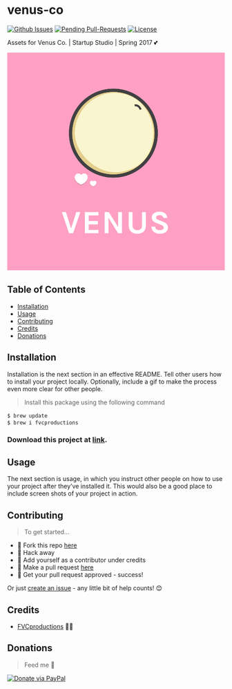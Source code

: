 # venus-co

[![Github Issues](http://githubbadges.herokuapp.com/fvcproductions/venus-co/issues.svg?style=flat-square)](https://github.com/fvcproductions/venus-co/issues) [![Pending Pull-Requests](http://githubbadges.herokuapp.com/fvcproductions/venus-co/pulls.svg?style=flat-square)](https://github.com/fvcproductions/venus-co/pulls) [![License](http://img.shields.io/:license-mit-blue.svg?style=flat-square)](http://badges.mit-license.org)

Assets for Venus Co. | Startup Studio | Spring 2017 💕

![VENUS](img/logos/default.png)

## Table of Contents

- [Installation](#installation)
- [Usage](#usage)
- [Contributing](#contributing)
- [Credits](#credits)
- [Donations](#donations)

## Installation

Installation is the next section in an effective README. Tell other users how to install your project locally. Optionally, include a gif to make the process even more clear for other people.

> Install this package using the following command

```shell
$ brew update
$ brew i fvcproductions
```

### Download this project at [link](http:link).

## Usage

The next section is usage, in which you instruct other people on how to use your project after they’ve installed it. This would also be a good place to include screen shots of your project in action.

## Contributing

> To get started...

- 🍴 Fork this repo [here](https://github.com/fvcproductions/readme#fork-destination-box)
- 🔨 Hack away
- 👥 Add yourself as a contributor under credits
- 🔧 Make a pull request [here](https://github.com/fvcproductions/readme/compare)
- 🎉 Get your pull request approved - success!

Or just [create an issue](https://github.com/fvcproductions/readme/issues) - any little bit of help counts! 😊

## Credits

- [FVCproductions](http://fvcproductions.com) 🍓🍫

## Donations

> Feed me 🍕

[![Donate via PayPal](https://raw.github.com/xioTechnologies/PayPal-Button/master/PayPal%20Button.png)](http://paypal.me/fvcproductions)